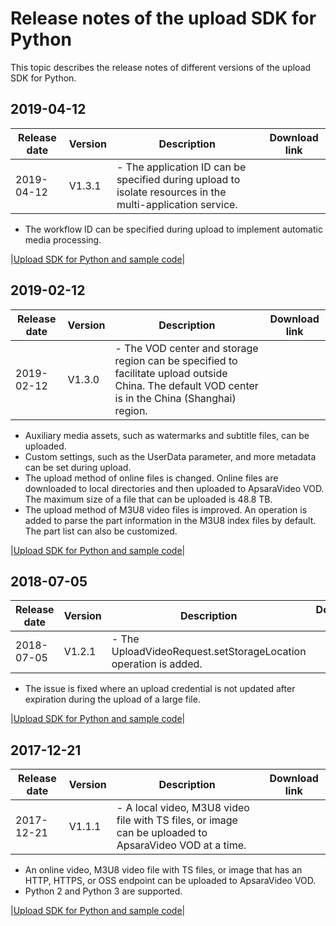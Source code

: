 # Release notes of the upload SDK for Python

This topic describes the release notes of different versions of the upload SDK for Python.

## 2019-04-12

|Release date|Version|Description|Download link|
|------------|-------|-----------|-------------|
|2019-04-12|V1.3.1|-   The application ID can be specified during upload to isolate resources in the multi-application service.
-   The workflow ID can be specified during upload to implement automatic media processing.

|[Upload SDK for Python and sample code](http://docs-aliyun.cn-hangzhou.oss.aliyun-inc.com/assets/attach/62952/cn_zh/1555416515158/VodUploadSDK-Python_1.3.1.zip)|

## 2019-02-12

|Release date|Version|Description|Download link|
|------------|-------|-----------|-------------|
|2019-02-12|V1.3.0|-   The VOD center and storage region can be specified to facilitate upload outside China. The default VOD center is in the China \(Shanghai\) region.
-   Auxiliary media assets, such as watermarks and subtitle files, can be uploaded.
-   Custom settings, such as the UserData parameter, and more metadata can be set during upload.
-   The upload method of online files is changed. Online files are downloaded to local directories and then uploaded to ApsaraVideo VOD. The maximum size of a file that can be uploaded is 48.8 TB.
-   The upload method of M3U8 video files is improved. An operation is added to parse the part information in the M3U8 index files by default. The part list can also be customized.

|[Upload SDK for Python and sample code](http://docs-aliyun.cn-hangzhou.oss.aliyun-inc.com/assets/attach/51992/cn_zh/1549973452610/VodUploadSDK-Python_1.3.0.zip)|

## 2018-07-05

|Release date|Version|Description|Download link|
|------------|-------|-----------|-------------|
|2018-07-05|V1.2.1|-   The UploadVideoRequest.setStorageLocation operation is added.
-   The issue is fixed where an upload credential is not updated after expiration during the upload of a large file.

|[Upload SDK for Python and sample code](http://docs-aliyun.cn-hangzhou.oss.aliyun-inc.com/assets/attach/53059/cn_zh/1530773238454/VodUploadSDK-Python_1.2.1.zip)|

## 2017-12-21

|Release date|Version|Description|Download link|
|------------|-------|-----------|-------------|
|2017-12-21|V1.1.1|-   A local video, M3U8 video file with TS files, or image can be uploaded to ApsaraVideo VOD at a time.
-   An online video, M3U8 video file with TS files, or image that has an HTTP, HTTPS, or OSS endpoint can be uploaded to ApsaraVideo VOD.
-   Python 2 and Python 3 are supported.

|[Upload SDK for Python and sample code](http://docs-aliyun.cn-hangzhou.oss.aliyun-inc.com/assets/attach/51992/cn_zh/1519886203800/VodUploadSDK-Python_1.1.1.zip)|


